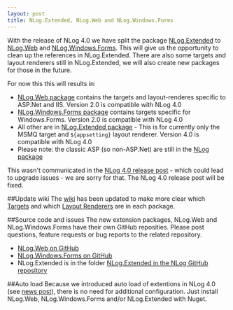 ```yaml
---
layout: post
title: NLog.Extended, NLog.Web and NLog.Windows.Forms
---
```


With the release of NLog 4.0 we have split the package [NLog.Extended](https://www.nuget.org/packages/NLog.Extended/) to [NLog.Web](https://www.nuget.org/packages/NLog.Web/) and [NLog.Windows.Forms](https://www.nuget.org/packages/NLog.Windows.Forms/). 
This will give us the opportunity to clean up the references in NLog.Extended. 
There are also some targets and layout renderers still in NLog.Extended, we will also create new packages for those in the future.

For now this this will results in:

- [NLog.Web package](https://www.nuget.org/packages/NLog.Web/) contains the targets and layout-renderes specific to ASP.Net and IIS. Version 2.0 is compatible with NLog 4.0
- [NLog.Windows.Forms package](https://www.nuget.org/packages/NLog.Windows.Forms/) contains targets specific for Windows.Forms. Version 2.0 is compatible with NLog 4.0
- All other are in [NLog.Extended package](https://www.nuget.org/packages/NLog.Extended/) - This is for currently only the MSMQ target and `${appsetting}` layout renderer. Version 4.0 is compatible with NLog 4.0
- Please note: the classic ASP (so non-ASP.Net) are still in the [NLog package](https://www.nuget.org/packages/NLog/)


This wasn't communicated in the [NLog 4.0 release post](http://nlog-project.org/2015/06/09/nlog-4-has-been-released.html) - which could lead to upgrade issues - we are sorry for that. The NLog 4.0 release post will be fixed.

##Update wiki 
The [wiki](https://github.com/nlog/nlog/wiki/Targets) has been updated to make more clear which [Targets](https://github.com/nlog/nlog/wiki/Targets) and which [Layout Renderers](https://github.com/nlog/nlog/wiki/Layout-Renderers) are in each package.

##Source code and issues
The new extension packages, NLog.Web and NLog.Windows.Forms have their own GitHub reposities. Please post questions, feature requests or bug reports to the related repository. 

* [NLog.Web on GitHub](https://github.com/NLog/NLog.Web)
* [NLog.Windows.Forms on GitHub](https://github.com/NLog/NLog.Windows.Forms)
* NLog.Extended is in the folder [NLog.Extended in the NLog GitHub repository](https://github.com/NLog/NLog/tree/master/src/NLog.Extended)


##Auto load
Because we introduced auto load of extentions in NLog 4.0 (see [news post](http://nlog-project.org/2015/06/09/nlog-4-has-been-released.html#auto-load-extensions)), there is no need for additional configuration. Just install NLog.Web, NLog.Windows.Forms and/or NLog.Extended with Nuget. 
